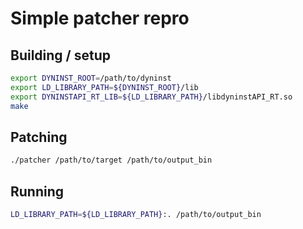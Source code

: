# Simple patcher repro

## Building / setup

```bash
export DYNINST_ROOT=/path/to/dyninst
export LD_LIBRARY_PATH=${DYNINST_ROOT}/lib
export DYNINSTAPI_RT_LIB=${LD_LIBRARY_PATH}/libdyninstAPI_RT.so
make
```

## Patching

```bash
./patcher /path/to/target /path/to/output_bin
```

## Running

```bash
LD_LIBRARY_PATH=${LD_LIBRARY_PATH}:. /path/to/output_bin
```